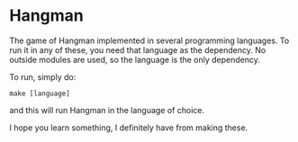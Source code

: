 # Hangman
The game of Hangman implemented in several programming languages. To run it in any of these, you need that language as the dependency. No outside modules are used, so the language is the only dependency. 

To run, simply do:

    make [language]

and this will run Hangman in the language of choice.

I hope you learn something, I definitely have from making these.
